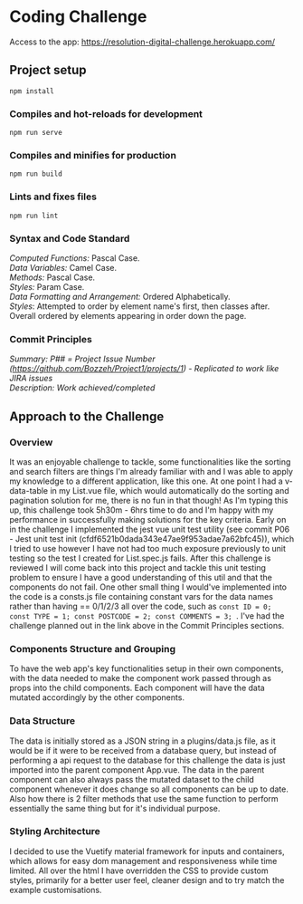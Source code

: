 # Coding Challenge
Access to the app: https://resolution-digital-challenge.herokuapp.com/

## Project setup
```
npm install
```

### Compiles and hot-reloads for development
```
npm run serve
```

### Compiles and minifies for production
```
npm run build
```

### Lints and fixes files
```
npm run lint
```

### Syntax and Code Standard
*Computed Functions:* Pascal Case.  
*Data Variables:* Camel Case.  
*Methods:* Pascal Case.  
*Styles:* Param Case.  
*Data Formatting and Arrangement:* Ordered Alphabetically.  
*Styles*: Attempted to order by element name's first, then classes after. Overall ordered by elements appearing in order down the page.

### Commit Principles
*Summary: P## = Project Issue Number (https://github.com/Bozzeh/Project1/projects/1) - Replicated to work like JIRA issues*  
*Description: Work achieved/completed*    

## Approach to the Challenge
### Overview
It was an enjoyable challenge to tackle, some functionalities like the sorting and search filters are things I'm already familiar with and I was able to apply my knowledge to a different application, like this one. At one point I had a v-data-table in my List.vue file, which would automatically do the sorting and pagination solution for me, there is no fun in that though! As I'm typing this up, this challenge took 5h30m - 6hrs time to do and I'm happy with my performance in successfully making solutions for the key criteria. Early on in the challenge I implemented the jest vue unit test utility (see commit P06 - Jest unit test init (cfdf6521b0dada343e47ae9f953adae7a62bfc45)), which I tried to use however I have not had too much exposure previously to unit testing so the test I created for List.spec.js fails. After this challenge is reviewed I will come back into this project and tackle this unit testing problem to ensure I have a good understanding of this util and that the components do not fail. One other small thing I would've implemented into the code is a consts.js file containing constant vars for the data names rather than having == 0/1/2/3 all over the code, such as ```const ID = 0; const TYPE = 1; const POSTCODE = 2; const COMMENTS = 3; ```. I've had the challenge planned out in the link above in the Commit Principles sections.

### Components Structure and Grouping
To have the web app's key functionalities setup in their own components, with the data needed to make the component work passed through as props into the child components. Each component will have the data mutated accordingly by the other components.

### Data Structure
The data is initially stored as a JSON string in a plugins/data.js file, as it would be if it were to be received from a database query, but instead of performing a api request to the database for this challenge the data is just imported into the parent component App.vue. The data in the parent component can also always pass the mutated dataset to the child component whenever it does change so all components can be up to date. Also how there is 2 filter methods that use the same function to perform essentially the same thing but for it's individual purpose.  

### Styling Architecture
I decided to use the Vuetify material framework for inputs and containers, which allows for easy dom management and responsiveness while time limited. All over the html I have overridden the CSS to provide custom styles, primarily for a better user feel, cleaner design and to try match the example customisations. 